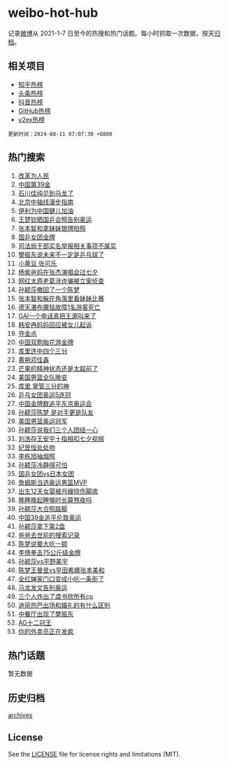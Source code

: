 # weibo-hot-hub

记录[微博](https://www.weibo.com)从 2021-1-7 日至今的热搜和热门话题。每小时抓取一次数据，按天[归档](archives)。

## 相关项目

- [知乎热榜](https://github.com/lonnyzhang423/zhihu-hot-hub)
- [头条热榜](https://github.com/lonnyzhang423/toutiao-hot-hub)
- [抖音热榜](https://github.com/lonnyzhang423/douyin-hot-hub)
- [GitHub热榜](https://github.com/lonnyzhang423/github-hot-hub)
- [v2ex热榜](https://github.com/lonnyzhang423/v2ex-hot-hub)


`更新时间：2024-08-11 07:07:30 +0800`

## 热门搜索

1. [改革为人民](https://m.weibo.cn/search?containerid=100103type%3D1%26t%3D10%26q%3D%23%E6%94%B9%E9%9D%A9%E4%B8%BA%E4%BA%BA%E6%B0%91%23&stream_entry_id=51&isnewpage=1&extparam=seat%3D1%26stream_entry_id%3D51%26c_type%3D51%26dgr%3D0%26cate%3D10103%26q%3D%2523%25E6%2594%25B9%25E9%259D%25A9%25E4%25B8%25BA%25E4%25BA%25BA%25E6%25B0%2591%2523%26pos%3D0%26filter_type%3Drealtimehot%26display_time%3D1723331249%26pre_seqid%3D172333124961701831358)
1. [中国第39金](https://m.weibo.cn/search?containerid=100103type%3D1%26t%3D10%26q%3D%E4%B8%AD%E5%9B%BD%E7%AC%AC39%E9%87%91&stream_entry_id=31&isnewpage=1&extparam=seat%3D1%26stream_entry_id%3D31%26band_rank%3D1%26dgr%3D0%26pos%3D0%26filter_type%3Drealtimehot%26c_type%3D31%26q%3D%25E4%25B8%25AD%25E5%259B%25BD%25E7%25AC%25AC39%25E9%2587%2591%26lcate%3D5001%26cate%3D5001%26realpos%3D1%26flag%3D2%26display_time%3D1723331249%26pre_seqid%3D172333124961701831358)
1. [石川佳纯见到马龙了](https://m.weibo.cn/search?containerid=100103type%3D1%26t%3D10%26q%3D%23%E7%9F%B3%E5%B7%9D%E4%BD%B3%E7%BA%AF%E8%A7%81%E5%88%B0%E9%A9%AC%E9%BE%99%E4%BA%86%23&stream_entry_id=31&isnewpage=1&extparam=seat%3D1%26stream_entry_id%3D31%26band_rank%3D2%26dgr%3D0%26pos%3D1%26filter_type%3Drealtimehot%26c_type%3D31%26q%3D%2523%25E7%259F%25B3%25E5%25B7%259D%25E4%25BD%25B3%25E7%25BA%25AF%25E8%25A7%2581%25E5%2588%25B0%25E9%25A9%25AC%25E9%25BE%2599%25E4%25BA%2586%2523%26lcate%3D5001%26cate%3D5001%26realpos%3D2%26flag%3D2%26display_time%3D1723331249%26pre_seqid%3D172333124961701831358)
1. [北京中轴线漫步指南](https://m.weibo.cn/search?containerid=100103type%3D1%26t%3D10%26q%3D%23%E5%8C%97%E4%BA%AC%E4%B8%AD%E8%BD%B4%E7%BA%BF%E6%BC%AB%E6%AD%A5%E6%8C%87%E5%8D%97%23&stream_entry_id=31&isnewpage=1&extparam=seat%3D1%26stream_entry_id%3D31%26band_rank%3D3%26dgr%3D0%26pos%3D2%26filter_type%3Drealtimehot%26c_type%3D31%26q%3D%2523%25E5%258C%2597%25E4%25BA%25AC%25E4%25B8%25AD%25E8%25BD%25B4%25E7%25BA%25BF%25E6%25BC%25AB%25E6%25AD%25A5%25E6%258C%2587%25E5%258D%2597%2523%26lcate%3D5001%26cate%3D5001%26realpos%3D3%26flag%3D0%26display_time%3D1723331249%26pre_seqid%3D172333124961701831358)
1. [伊利为中国健儿加油](https://m.weibo.cn/search?containerid=100103type%3D1%26t%3D10%26q%3D%23%E4%BC%8A%E5%88%A9%E4%B8%BA%E4%B8%AD%E5%9B%BD%E5%81%A5%E5%84%BF%E5%8A%A0%E6%B2%B9%23&stream_entry_id=31&isnewpage=1&extparam=seat%3D1%26stream_entry_id%3D31%26band_rank%3D4%26dgr%3D0%26is_ad_pos%3D1%26pos%3D3%26filter_type%3Drealtimehot%26c_type%3D31%26adid%3D250069%26cate%3D5001%26topic_ad%3D1%26q%3D%2523%25E4%25BC%258A%25E5%2588%25A9%25E4%25B8%25BA%25E4%25B8%25AD%25E5%259B%25BD%25E5%2581%25A5%25E5%2584%25BF%25E5%258A%25A0%25E6%25B2%25B9%2523%26lcate%3D5001%26display_time%3D1723331249%26pre_seqid%3D172333124961701831358)
1. [王楚钦晒国乒合照告别奥运](https://m.weibo.cn/search?containerid=100103type%3D1%26t%3D10%26q%3D%23%E7%8E%8B%E6%A5%9A%E9%92%A6%E6%99%92%E5%9B%BD%E4%B9%92%E5%90%88%E7%85%A7%E5%91%8A%E5%88%AB%E5%A5%A5%E8%BF%90%23&stream_entry_id=31&isnewpage=1&extparam=seat%3D1%26stream_entry_id%3D31%26band_rank%3D4%26dgr%3D0%26pos%3D4%26filter_type%3Drealtimehot%26c_type%3D31%26q%3D%2523%25E7%258E%258B%25E6%25A5%259A%25E9%2592%25A6%25E6%2599%2592%25E5%259B%25BD%25E4%25B9%2592%25E5%2590%2588%25E7%2585%25A7%25E5%2591%258A%25E5%2588%25AB%25E5%25A5%25A5%25E8%25BF%2590%2523%26lcate%3D5001%26cate%3D5001%26realpos%3D4%26flag%3D2%26display_time%3D1723331249%26pre_seqid%3D172333124961701831358)
1. [张本智和拿妹妹银牌拍照](https://m.weibo.cn/search?containerid=100103type%3D1%26t%3D10%26q%3D%23%E5%BC%A0%E6%9C%AC%E6%99%BA%E5%92%8C%E6%8B%BF%E5%A6%B9%E5%A6%B9%E9%93%B6%E7%89%8C%E6%8B%8D%E7%85%A7%23&stream_entry_id=31&isnewpage=1&extparam=seat%3D1%26stream_entry_id%3D31%26band_rank%3D5%26dgr%3D0%26pos%3D5%26filter_type%3Drealtimehot%26c_type%3D31%26q%3D%2523%25E5%25BC%25A0%25E6%259C%25AC%25E6%2599%25BA%25E5%2592%258C%25E6%258B%25BF%25E5%25A6%25B9%25E5%25A6%25B9%25E9%2593%25B6%25E7%2589%258C%25E6%258B%258D%25E7%2585%25A7%2523%26lcate%3D5001%26cate%3D5001%26realpos%3D5%26flag%3D1%26display_time%3D1723331249%26pre_seqid%3D172333124961701831358)
1. [国乒女团金牌](https://m.weibo.cn/search?containerid=100103type%3D1%26t%3D10%26q%3D%23%E5%9B%BD%E4%B9%92%E5%A5%B3%E5%9B%A2%E9%87%91%E7%89%8C%23&stream_entry_id=31&isnewpage=1&extparam=seat%3D1%26stream_entry_id%3D31%26band_rank%3D6%26dgr%3D0%26pos%3D6%26filter_type%3Drealtimehot%26c_type%3D31%26q%3D%2523%25E5%259B%25BD%25E4%25B9%2592%25E5%25A5%25B3%25E5%259B%25A2%25E9%2587%2591%25E7%2589%258C%2523%26lcate%3D5001%26cate%3D5001%26realpos%3D6%26flag%3D16%26display_time%3D1723331249%26pre_seqid%3D172333124961701831358)
1. [司法局干部实名举报相关事项不属实](https://m.weibo.cn/search?containerid=100103type%3D1%26t%3D10%26q%3D%23%E5%8F%B8%E6%B3%95%E5%B1%80%E5%B9%B2%E9%83%A8%E5%AE%9E%E5%90%8D%E4%B8%BE%E6%8A%A5%E7%9B%B8%E5%85%B3%E4%BA%8B%E9%A1%B9%E4%B8%8D%E5%B1%9E%E5%AE%9E%23&stream_entry_id=31&isnewpage=1&extparam=seat%3D1%26stream_entry_id%3D31%26band_rank%3D7%26dgr%3D0%26is_ad_pos%3D1%26pos%3D7%26filter_type%3Drealtimehot%26c_type%3D31%26lcate%3D5001%26adid%3D250007%26q%3D%2523%25E5%258F%25B8%25E6%25B3%2595%25E5%25B1%2580%25E5%25B9%25B2%25E9%2583%25A8%25E5%25AE%259E%25E5%2590%258D%25E4%25B8%25BE%25E6%258A%25A5%25E7%259B%25B8%25E5%2585%25B3%25E4%25BA%258B%25E9%25A1%25B9%25E4%25B8%258D%25E5%25B1%259E%25E5%25AE%259E%2523%26cate%3D5001%26display_time%3D1723331249%26pre_seqid%3D172333124961701831358)
1. [樊振东说未来不一定是乒乓球了](https://m.weibo.cn/search?containerid=100103type%3D1%26t%3D10%26q%3D%23%E6%A8%8A%E6%8C%AF%E4%B8%9C%E8%AF%B4%E6%9C%AA%E6%9D%A5%E4%B8%8D%E4%B8%80%E5%AE%9A%E6%98%AF%E4%B9%92%E4%B9%93%E7%90%83%E4%BA%86%23&stream_entry_id=31&isnewpage=1&extparam=seat%3D1%26stream_entry_id%3D31%26band_rank%3D7%26dgr%3D0%26pos%3D8%26filter_type%3Drealtimehot%26c_type%3D31%26q%3D%2523%25E6%25A8%258A%25E6%258C%25AF%25E4%25B8%259C%25E8%25AF%25B4%25E6%259C%25AA%25E6%259D%25A5%25E4%25B8%258D%25E4%25B8%2580%25E5%25AE%259A%25E6%2598%25AF%25E4%25B9%2592%25E4%25B9%2593%25E7%2590%2583%25E4%25BA%2586%2523%26lcate%3D5001%26cate%3D5001%26realpos%3D7%26flag%3D16%26display_time%3D1723331249%26pre_seqid%3D172333124961701831358)
1. [小黄豆 张可乐](https://m.weibo.cn/search?containerid=100103type%3D1%26t%3D10%26q%3D%E5%B0%8F%E9%BB%84%E8%B1%86+%E5%BC%A0%E5%8F%AF%E4%B9%90&stream_entry_id=31&isnewpage=1&extparam=seat%3D1%26stream_entry_id%3D31%26band_rank%3D8%26dgr%3D0%26pos%3D9%26filter_type%3Drealtimehot%26c_type%3D31%26q%3D%25E5%25B0%258F%25E9%25BB%2584%25E8%25B1%2586%2520%25E5%25BC%25A0%25E5%258F%25AF%25E4%25B9%2590%26lcate%3D5001%26cate%3D5001%26realpos%3D8%26flag%3D2%26display_time%3D1723331249%26pre_seqid%3D172333124961701831358)
1. [杨紫爸妈在张杰演唱会过七夕](https://m.weibo.cn/search?containerid=100103type%3D1%26t%3D10%26q%3D%23%E6%9D%A8%E7%B4%AB%E7%88%B8%E5%A6%88%E5%9C%A8%E5%BC%A0%E6%9D%B0%E6%BC%94%E5%94%B1%E4%BC%9A%E8%BF%87%E4%B8%83%E5%A4%95%23&stream_entry_id=31&isnewpage=1&extparam=seat%3D1%26stream_entry_id%3D31%26band_rank%3D9%26dgr%3D0%26pos%3D10%26filter_type%3Drealtimehot%26c_type%3D31%26q%3D%2523%25E6%259D%25A8%25E7%25B4%25AB%25E7%2588%25B8%25E5%25A6%2588%25E5%259C%25A8%25E5%25BC%25A0%25E6%259D%25B0%25E6%25BC%2594%25E5%2594%25B1%25E4%25BC%259A%25E8%25BF%2587%25E4%25B8%2583%25E5%25A4%2595%2523%26lcate%3D5001%26cate%3D5001%26realpos%3D9%26flag%3D2%26display_time%3D1723331249%26pre_seqid%3D172333124961701831358)
1. [网红太原老葛涉诈骗被立案侦查](https://m.weibo.cn/search?containerid=100103type%3D1%26t%3D10%26q%3D%23%E7%BD%91%E7%BA%A2%E5%A4%AA%E5%8E%9F%E8%80%81%E8%91%9B%E6%B6%89%E8%AF%88%E9%AA%97%E8%A2%AB%E7%AB%8B%E6%A1%88%E4%BE%A6%E6%9F%A5%23&stream_entry_id=31&isnewpage=1&extparam=seat%3D1%26stream_entry_id%3D31%26band_rank%3D10%26dgr%3D0%26pos%3D11%26filter_type%3Drealtimehot%26c_type%3D31%26q%3D%2523%25E7%25BD%2591%25E7%25BA%25A2%25E5%25A4%25AA%25E5%258E%259F%25E8%2580%2581%25E8%2591%259B%25E6%25B6%2589%25E8%25AF%2588%25E9%25AA%2597%25E8%25A2%25AB%25E7%25AB%258B%25E6%25A1%2588%25E4%25BE%25A6%25E6%259F%25A5%2523%26lcate%3D5001%26cate%3D5001%26realpos%3D10%26flag%3D0%26display_time%3D1723331249%26pre_seqid%3D172333124961701831358)
1. [孙颖莎撤回了一个陈梦](https://m.weibo.cn/search?containerid=100103type%3D1%26t%3D10%26q%3D%23%E5%AD%99%E9%A2%96%E8%8E%8E%E6%92%A4%E5%9B%9E%E4%BA%86%E4%B8%80%E4%B8%AA%E9%99%88%E6%A2%A6%23&stream_entry_id=31&isnewpage=1&extparam=seat%3D1%26stream_entry_id%3D31%26band_rank%3D11%26dgr%3D0%26pos%3D12%26filter_type%3Drealtimehot%26c_type%3D31%26q%3D%2523%25E5%25AD%2599%25E9%25A2%2596%25E8%258E%258E%25E6%2592%25A4%25E5%259B%259E%25E4%25BA%2586%25E4%25B8%2580%25E4%25B8%25AA%25E9%2599%2588%25E6%25A2%25A6%2523%26lcate%3D5001%26cate%3D5001%26realpos%3D11%26flag%3D2%26display_time%3D1723331249%26pre_seqid%3D172333124961701831358)
1. [张本智和躲在角落里看妹妹比赛](https://m.weibo.cn/search?containerid=100103type%3D1%26t%3D10%26q%3D%23%E5%BC%A0%E6%9C%AC%E6%99%BA%E5%92%8C%E8%BA%B2%E5%9C%A8%E8%A7%92%E8%90%BD%E9%87%8C%E7%9C%8B%E5%A6%B9%E5%A6%B9%E6%AF%94%E8%B5%9B%23&stream_entry_id=31&isnewpage=1&extparam=seat%3D1%26stream_entry_id%3D31%26band_rank%3D12%26dgr%3D0%26pos%3D13%26filter_type%3Drealtimehot%26c_type%3D31%26q%3D%2523%25E5%25BC%25A0%25E6%259C%25AC%25E6%2599%25BA%25E5%2592%258C%25E8%25BA%25B2%25E5%259C%25A8%25E8%25A7%2592%25E8%2590%25BD%25E9%2587%258C%25E7%259C%258B%25E5%25A6%25B9%25E5%25A6%25B9%25E6%25AF%2594%25E8%25B5%259B%2523%26lcate%3D5001%26cate%3D5001%26realpos%3D12%26flag%3D2%26display_time%3D1723331249%26pre_seqid%3D172333124961701831358)
1. [德天瀑布魔毯故障1名游客死亡](https://m.weibo.cn/search?containerid=100103type%3D1%26t%3D10%26q%3D%23%E5%BE%B7%E5%A4%A9%E7%80%91%E5%B8%83%E9%AD%94%E6%AF%AF%E6%95%85%E9%9A%9C1%E5%90%8D%E6%B8%B8%E5%AE%A2%E6%AD%BB%E4%BA%A1%23&stream_entry_id=31&isnewpage=1&extparam=seat%3D1%26stream_entry_id%3D31%26band_rank%3D13%26dgr%3D0%26pos%3D14%26filter_type%3Drealtimehot%26c_type%3D31%26q%3D%2523%25E5%25BE%25B7%25E5%25A4%25A9%25E7%2580%2591%25E5%25B8%2583%25E9%25AD%2594%25E6%25AF%25AF%25E6%2595%2585%25E9%259A%259C1%25E5%2590%258D%25E6%25B8%25B8%25E5%25AE%25A2%25E6%25AD%25BB%25E4%25BA%25A1%2523%26lcate%3D5001%26cate%3D5001%26realpos%3D13%26flag%3D0%26display_time%3D1723331249%26pre_seqid%3D172333124961701831358)
1. [GAI一个电话真把王源叫来了](https://m.weibo.cn/search?containerid=100103type%3D1%26t%3D10%26q%3D%23GAI%E4%B8%80%E4%B8%AA%E7%94%B5%E8%AF%9D%E7%9C%9F%E6%8A%8A%E7%8E%8B%E6%BA%90%E5%8F%AB%E6%9D%A5%E4%BA%86%23&stream_entry_id=31&isnewpage=1&extparam=seat%3D1%26stream_entry_id%3D31%26band_rank%3D14%26dgr%3D0%26pos%3D15%26filter_type%3Drealtimehot%26c_type%3D31%26q%3D%2523GAI%25E4%25B8%2580%25E4%25B8%25AA%25E7%2594%25B5%25E8%25AF%259D%25E7%259C%259F%25E6%258A%258A%25E7%258E%258B%25E6%25BA%2590%25E5%258F%25AB%25E6%259D%25A5%25E4%25BA%2586%2523%26lcate%3D5001%26cate%3D5001%26realpos%3D14%26flag%3D0%26display_time%3D1723331249%26pre_seqid%3D172333124961701831358)
1. [韩安冉妈妈回应被女儿起诉](https://m.weibo.cn/search?containerid=100103type%3D1%26t%3D10%26q%3D%23%E9%9F%A9%E5%AE%89%E5%86%89%E5%A6%88%E5%A6%88%E5%9B%9E%E5%BA%94%E8%A2%AB%E5%A5%B3%E5%84%BF%E8%B5%B7%E8%AF%89%23&stream_entry_id=31&isnewpage=1&extparam=seat%3D1%26stream_entry_id%3D31%26band_rank%3D15%26dgr%3D0%26pos%3D16%26filter_type%3Drealtimehot%26c_type%3D31%26q%3D%2523%25E9%259F%25A9%25E5%25AE%2589%25E5%2586%2589%25E5%25A6%2588%25E5%25A6%2588%25E5%259B%259E%25E5%25BA%2594%25E8%25A2%25AB%25E5%25A5%25B3%25E5%2584%25BF%25E8%25B5%25B7%25E8%25AF%2589%2523%26lcate%3D5001%26cate%3D5001%26realpos%3D15%26flag%3D0%26display_time%3D1723331249%26pre_seqid%3D172333124961701831358)
1. [夺金点](https://m.weibo.cn/search?containerid=100103type%3D1%26t%3D10%26q%3D%E5%A4%BA%E9%87%91%E7%82%B9&stream_entry_id=31&isnewpage=1&extparam=seat%3D1%26stream_entry_id%3D31%26band_rank%3D16%26dgr%3D0%26pos%3D17%26filter_type%3Drealtimehot%26c_type%3D31%26q%3D%25E5%25A4%25BA%25E9%2587%2591%25E7%2582%25B9%26lcate%3D5001%26cate%3D5001%26realpos%3D16%26flag%3D0%26display_time%3D1723331249%26pre_seqid%3D172333124961701831358)
1. [中国双胞胎花游金牌](https://m.weibo.cn/search?containerid=100103type%3D1%26t%3D10%26q%3D%23%E4%B8%AD%E5%9B%BD%E5%8F%8C%E8%83%9E%E8%83%8E%E8%8A%B1%E6%B8%B8%E9%87%91%E7%89%8C%23&stream_entry_id=31&isnewpage=1&extparam=seat%3D1%26stream_entry_id%3D31%26band_rank%3D17%26dgr%3D0%26pos%3D18%26filter_type%3Drealtimehot%26c_type%3D31%26q%3D%2523%25E4%25B8%25AD%25E5%259B%25BD%25E5%258F%258C%25E8%2583%259E%25E8%2583%258E%25E8%258A%25B1%25E6%25B8%25B8%25E9%2587%2591%25E7%2589%258C%2523%26lcate%3D5001%26cate%3D5001%26realpos%3D17%26flag%3D0%26display_time%3D1723331249%26pre_seqid%3D172333124961701831358)
1. [库里连中四个三分](https://m.weibo.cn/search?containerid=100103type%3D1%26t%3D10%26q%3D%E5%BA%93%E9%87%8C%E8%BF%9E%E4%B8%AD%E5%9B%9B%E4%B8%AA%E4%B8%89%E5%88%86&stream_entry_id=31&isnewpage=1&extparam=seat%3D1%26stream_entry_id%3D31%26band_rank%3D18%26dgr%3D0%26pos%3D19%26filter_type%3Drealtimehot%26c_type%3D31%26q%3D%25E5%25BA%2593%25E9%2587%258C%25E8%25BF%259E%25E4%25B8%25AD%25E5%259B%259B%25E4%25B8%25AA%25E4%25B8%2589%25E5%2588%2586%26lcate%3D5001%26cate%3D5001%26realpos%3D18%26flag%3D0%26display_time%3D1723331249%26pre_seqid%3D172333124961701831358)
1. [黄朔邓佳鑫](https://m.weibo.cn/search?containerid=100103type%3D1%26t%3D10%26q%3D%E9%BB%84%E6%9C%94%E9%82%93%E4%BD%B3%E9%91%AB&stream_entry_id=31&isnewpage=1&extparam=seat%3D1%26stream_entry_id%3D31%26band_rank%3D19%26dgr%3D0%26pos%3D20%26filter_type%3Drealtimehot%26c_type%3D31%26q%3D%25E9%25BB%2584%25E6%259C%2594%25E9%2582%2593%25E4%25BD%25B3%25E9%2591%25AB%26lcate%3D5001%26cate%3D5001%26realpos%3D19%26flag%3D0%26display_time%3D1723331249%26pre_seqid%3D172333124961701831358)
1. [芒果的精神状态还是太超前了](https://m.weibo.cn/search?containerid=100103type%3D1%26t%3D10%26q%3D%E8%8A%92%E6%9E%9C%E7%9A%84%E7%B2%BE%E7%A5%9E%E7%8A%B6%E6%80%81%E8%BF%98%E6%98%AF%E5%A4%AA%E8%B6%85%E5%89%8D%E4%BA%86&stream_entry_id=31&isnewpage=1&extparam=seat%3D1%26stream_entry_id%3D31%26band_rank%3D20%26dgr%3D0%26pos%3D21%26filter_type%3Drealtimehot%26c_type%3D31%26q%3D%25E8%258A%2592%25E6%259E%259C%25E7%259A%2584%25E7%25B2%25BE%25E7%25A5%259E%25E7%258A%25B6%25E6%2580%2581%25E8%25BF%2598%25E6%2598%25AF%25E5%25A4%25AA%25E8%25B6%2585%25E5%2589%258D%25E4%25BA%2586%26lcate%3D5001%26cate%3D5001%26realpos%3D20%26flag%3D0%26display_time%3D1723331249%26pre_seqid%3D172333124961701831358)
1. [美国男篮全队晚安](https://m.weibo.cn/search?containerid=100103type%3D1%26t%3D10%26q%3D%23%E7%BE%8E%E5%9B%BD%E7%94%B7%E7%AF%AE%E5%85%A8%E9%98%9F%E6%99%9A%E5%AE%89%23&stream_entry_id=31&isnewpage=1&extparam=seat%3D1%26stream_entry_id%3D31%26band_rank%3D21%26dgr%3D0%26pos%3D22%26filter_type%3Drealtimehot%26c_type%3D31%26q%3D%2523%25E7%25BE%258E%25E5%259B%25BD%25E7%2594%25B7%25E7%25AF%25AE%25E5%2585%25A8%25E9%2598%259F%25E6%2599%259A%25E5%25AE%2589%2523%26lcate%3D5001%26cate%3D5001%26realpos%3D21%26flag%3D1%26display_time%3D1723331249%26pre_seqid%3D172333124961701831358)
1. [库里 掌管三分的神](https://m.weibo.cn/search?containerid=100103type%3D1%26t%3D10%26q%3D%E5%BA%93%E9%87%8C+%E6%8E%8C%E7%AE%A1%E4%B8%89%E5%88%86%E7%9A%84%E7%A5%9E&stream_entry_id=31&isnewpage=1&extparam=seat%3D1%26stream_entry_id%3D31%26band_rank%3D22%26dgr%3D0%26pos%3D23%26filter_type%3Drealtimehot%26c_type%3D31%26q%3D%25E5%25BA%2593%25E9%2587%258C%2520%25E6%258E%258C%25E7%25AE%25A1%25E4%25B8%2589%25E5%2588%2586%25E7%259A%2584%25E7%25A5%259E%26lcate%3D5001%26cate%3D5001%26realpos%3D22%26flag%3D0%26display_time%3D1723331249%26pre_seqid%3D172333124961701831358)
1. [乒乓女团奥运5连冠](https://m.weibo.cn/search?containerid=100103type%3D1%26t%3D10%26q%3D%23%E4%B9%92%E4%B9%93%E5%A5%B3%E5%9B%A2%E5%A5%A5%E8%BF%905%E8%BF%9E%E5%86%A0%23&stream_entry_id=31&isnewpage=1&extparam=seat%3D1%26stream_entry_id%3D31%26band_rank%3D23%26dgr%3D0%26pos%3D24%26filter_type%3Drealtimehot%26c_type%3D31%26q%3D%2523%25E4%25B9%2592%25E4%25B9%2593%25E5%25A5%25B3%25E5%259B%25A2%25E5%25A5%25A5%25E8%25BF%25905%25E8%25BF%259E%25E5%2586%25A0%2523%26lcate%3D5001%26cate%3D5001%26realpos%3D23%26flag%3D0%26display_time%3D1723331249%26pre_seqid%3D172333124961701831358)
1. [中国金牌数追平东京奥运会](https://m.weibo.cn/search?containerid=100103type%3D1%26t%3D10%26q%3D%23%E4%B8%AD%E5%9B%BD%E9%87%91%E7%89%8C%E6%95%B0%E8%BF%BD%E5%B9%B3%E4%B8%9C%E4%BA%AC%E5%A5%A5%E8%BF%90%E4%BC%9A%23&stream_entry_id=31&isnewpage=1&extparam=seat%3D1%26stream_entry_id%3D31%26band_rank%3D24%26dgr%3D0%26pos%3D25%26filter_type%3Drealtimehot%26c_type%3D31%26q%3D%2523%25E4%25B8%25AD%25E5%259B%25BD%25E9%2587%2591%25E7%2589%258C%25E6%2595%25B0%25E8%25BF%25BD%25E5%25B9%25B3%25E4%25B8%259C%25E4%25BA%25AC%25E5%25A5%25A5%25E8%25BF%2590%25E4%25BC%259A%2523%26lcate%3D5001%26cate%3D5001%26realpos%3D24%26flag%3D0%26display_time%3D1723331249%26pre_seqid%3D172333124961701831358)
1. [孙颖莎陈梦 是对手更是队友](https://m.weibo.cn/search?containerid=100103type%3D1%26t%3D10%26q%3D%E5%AD%99%E9%A2%96%E8%8E%8E%E9%99%88%E6%A2%A6+%E6%98%AF%E5%AF%B9%E6%89%8B%E6%9B%B4%E6%98%AF%E9%98%9F%E5%8F%8B&stream_entry_id=31&isnewpage=1&extparam=seat%3D1%26stream_entry_id%3D31%26band_rank%3D25%26dgr%3D0%26pos%3D26%26filter_type%3Drealtimehot%26c_type%3D31%26q%3D%25E5%25AD%2599%25E9%25A2%2596%25E8%258E%258E%25E9%2599%2588%25E6%25A2%25A6%2520%25E6%2598%25AF%25E5%25AF%25B9%25E6%2589%258B%25E6%259B%25B4%25E6%2598%25AF%25E9%2598%259F%25E5%258F%258B%26lcate%3D5001%26cate%3D5001%26realpos%3D25%26flag%3D0%26display_time%3D1723331249%26pre_seqid%3D172333124961701831358)
1. [美国男篮奥运冠军](https://m.weibo.cn/search?containerid=100103type%3D1%26t%3D10%26q%3D%23%E7%BE%8E%E5%9B%BD%E7%94%B7%E7%AF%AE%E5%A5%A5%E8%BF%90%E5%86%A0%E5%86%9B%23&stream_entry_id=31&isnewpage=1&extparam=seat%3D1%26stream_entry_id%3D31%26band_rank%3D26%26dgr%3D0%26pos%3D27%26filter_type%3Drealtimehot%26c_type%3D31%26q%3D%2523%25E7%25BE%258E%25E5%259B%25BD%25E7%2594%25B7%25E7%25AF%25AE%25E5%25A5%25A5%25E8%25BF%2590%25E5%2586%25A0%25E5%2586%259B%2523%26lcate%3D5001%26cate%3D5001%26realpos%3D26%26flag%3D1%26display_time%3D1723331249%26pre_seqid%3D172333124961701831358)
1. [孙颖莎说我们三个人团结一心](https://m.weibo.cn/search?containerid=100103type%3D1%26t%3D10%26q%3D%23%E5%AD%99%E9%A2%96%E8%8E%8E%E8%AF%B4%E6%88%91%E4%BB%AC%E4%B8%89%E4%B8%AA%E4%BA%BA%E5%9B%A2%E7%BB%93%E4%B8%80%E5%BF%83%23&stream_entry_id=31&isnewpage=1&extparam=seat%3D1%26stream_entry_id%3D31%26band_rank%3D27%26dgr%3D0%26pos%3D28%26filter_type%3Drealtimehot%26c_type%3D31%26q%3D%2523%25E5%25AD%2599%25E9%25A2%2596%25E8%258E%258E%25E8%25AF%25B4%25E6%2588%2591%25E4%25BB%25AC%25E4%25B8%2589%25E4%25B8%25AA%25E4%25BA%25BA%25E5%259B%25A2%25E7%25BB%2593%25E4%25B8%2580%25E5%25BF%2583%2523%26lcate%3D5001%26cate%3D5001%26realpos%3D27%26flag%3D0%26display_time%3D1723331249%26pre_seqid%3D172333124961701831358)
1. [刘浩存王安宇十指相扣七夕视频](https://m.weibo.cn/search?containerid=100103type%3D1%26t%3D10%26q%3D%23%E5%88%98%E6%B5%A9%E5%AD%98%E7%8E%8B%E5%AE%89%E5%AE%87%E5%8D%81%E6%8C%87%E7%9B%B8%E6%89%A3%E4%B8%83%E5%A4%95%E8%A7%86%E9%A2%91%23&stream_entry_id=31&isnewpage=1&extparam=seat%3D1%26stream_entry_id%3D31%26band_rank%3D28%26dgr%3D0%26pos%3D29%26filter_type%3Drealtimehot%26c_type%3D31%26q%3D%2523%25E5%2588%2598%25E6%25B5%25A9%25E5%25AD%2598%25E7%258E%258B%25E5%25AE%2589%25E5%25AE%2587%25E5%258D%2581%25E6%258C%2587%25E7%259B%25B8%25E6%2589%25A3%25E4%25B8%2583%25E5%25A4%2595%25E8%25A7%2586%25E9%25A2%2591%2523%26lcate%3D5001%26cate%3D5001%26realpos%3D28%26flag%3D1%26display_time%3D1723331249%26pre_seqid%3D172333124961701831358)
1. [纪昱恒处处吻](https://m.weibo.cn/search?containerid=100103type%3D1%26t%3D10%26q%3D%E7%BA%AA%E6%98%B1%E6%81%92%E5%A4%84%E5%A4%84%E5%90%BB&stream_entry_id=31&isnewpage=1&extparam=seat%3D1%26stream_entry_id%3D31%26band_rank%3D29%26dgr%3D0%26pos%3D30%26filter_type%3Drealtimehot%26c_type%3D31%26q%3D%25E7%25BA%25AA%25E6%2598%25B1%25E6%2581%2592%25E5%25A4%2584%25E5%25A4%2584%25E5%2590%25BB%26lcate%3D5001%26cate%3D5001%26realpos%3D29%26flag%3D0%26display_time%3D1723331249%26pre_seqid%3D172333124961701831358)
1. [李栋旭抽烟照](https://m.weibo.cn/search?containerid=100103type%3D1%26t%3D10%26q%3D%23%E6%9D%8E%E6%A0%8B%E6%97%AD%E6%8A%BD%E7%83%9F%E7%85%A7%23&stream_entry_id=31&isnewpage=1&extparam=seat%3D1%26stream_entry_id%3D31%26band_rank%3D30%26dgr%3D0%26pos%3D31%26filter_type%3Drealtimehot%26c_type%3D31%26q%3D%2523%25E6%259D%258E%25E6%25A0%258B%25E6%2597%25AD%25E6%258A%25BD%25E7%2583%259F%25E7%2585%25A7%2523%26lcate%3D5001%26cate%3D5001%26realpos%3D30%26flag%3D0%26display_time%3D1723331249%26pre_seqid%3D172333124961701831358)
1. [孙颖莎冷静得可怕](https://m.weibo.cn/search?containerid=100103type%3D1%26t%3D10%26q%3D%23%E5%AD%99%E9%A2%96%E8%8E%8E%E5%86%B7%E9%9D%99%E5%BE%97%E5%8F%AF%E6%80%95%23&stream_entry_id=31&isnewpage=1&extparam=seat%3D1%26stream_entry_id%3D31%26band_rank%3D31%26dgr%3D0%26pos%3D32%26filter_type%3Drealtimehot%26c_type%3D31%26q%3D%2523%25E5%25AD%2599%25E9%25A2%2596%25E8%258E%258E%25E5%2586%25B7%25E9%259D%2599%25E5%25BE%2597%25E5%258F%25AF%25E6%2580%2595%2523%26lcate%3D5001%26cate%3D5001%26realpos%3D31%26flag%3D0%26display_time%3D1723331249%26pre_seqid%3D172333124961701831358)
1. [国乒女团vs日本女团](https://m.weibo.cn/search?containerid=100103type%3D1%26t%3D10%26q%3D%23%E5%9B%BD%E4%B9%92%E5%A5%B3%E5%9B%A2vs%E6%97%A5%E6%9C%AC%E5%A5%B3%E5%9B%A2%23&stream_entry_id=31&isnewpage=1&extparam=seat%3D1%26stream_entry_id%3D31%26band_rank%3D32%26dgr%3D0%26pos%3D33%26filter_type%3Drealtimehot%26c_type%3D31%26q%3D%2523%25E5%259B%25BD%25E4%25B9%2592%25E5%25A5%25B3%25E5%259B%25A2vs%25E6%2597%25A5%25E6%259C%25AC%25E5%25A5%25B3%25E5%259B%25A2%2523%26lcate%3D5001%26cate%3D5001%26realpos%3D32%26flag%3D0%26display_time%3D1723331249%26pre_seqid%3D172333124961701831358)
1. [詹姆斯当选奥运男篮MVP](https://m.weibo.cn/search?containerid=100103type%3D1%26t%3D10%26q%3D%E8%A9%B9%E5%A7%86%E6%96%AF%E5%BD%93%E9%80%89%E5%A5%A5%E8%BF%90%E7%94%B7%E7%AF%AEMVP&stream_entry_id=31&isnewpage=1&extparam=seat%3D1%26stream_entry_id%3D31%26band_rank%3D33%26dgr%3D0%26pos%3D34%26filter_type%3Drealtimehot%26c_type%3D31%26q%3D%25E8%25A9%25B9%25E5%25A7%2586%25E6%2596%25AF%25E5%25BD%2593%25E9%2580%2589%25E5%25A5%25A5%25E8%25BF%2590%25E7%2594%25B7%25E7%25AF%25AEMVP%26lcate%3D5001%26cate%3D5001%26realpos%3D33%26flag%3D1%26display_time%3D1723331249%26pre_seqid%3D172333124961701831358)
1. [出生12天女婴被月嫂挠伤脚底](https://m.weibo.cn/search?containerid=100103type%3D1%26t%3D10%26q%3D%23%E5%87%BA%E7%94%9F12%E5%A4%A9%E5%A5%B3%E5%A9%B4%E8%A2%AB%E6%9C%88%E5%AB%82%E6%8C%A0%E4%BC%A4%E8%84%9A%E5%BA%95%23&stream_entry_id=31&isnewpage=1&extparam=seat%3D1%26stream_entry_id%3D31%26band_rank%3D34%26dgr%3D0%26pos%3D35%26filter_type%3Drealtimehot%26c_type%3D31%26q%3D%2523%25E5%2587%25BA%25E7%2594%259F12%25E5%25A4%25A9%25E5%25A5%25B3%25E5%25A9%25B4%25E8%25A2%25AB%25E6%259C%2588%25E5%25AB%2582%25E6%258C%25A0%25E4%25BC%25A4%25E8%2584%259A%25E5%25BA%2595%2523%26lcate%3D5001%26cate%3D5001%26realpos%3D34%26flag%3D0%26display_time%3D1723331249%26pre_seqid%3D172333124961701831358)
1. [晚睡晚起睡够时长算熬夜吗](https://m.weibo.cn/search?containerid=100103type%3D1%26t%3D10%26q%3D%23%E6%99%9A%E7%9D%A1%E6%99%9A%E8%B5%B7%E7%9D%A1%E5%A4%9F%E6%97%B6%E9%95%BF%E7%AE%97%E7%86%AC%E5%A4%9C%E5%90%97%23&stream_entry_id=31&isnewpage=1&extparam=seat%3D1%26stream_entry_id%3D31%26band_rank%3D35%26dgr%3D0%26pos%3D36%26filter_type%3Drealtimehot%26c_type%3D31%26q%3D%2523%25E6%2599%259A%25E7%259D%25A1%25E6%2599%259A%25E8%25B5%25B7%25E7%259D%25A1%25E5%25A4%259F%25E6%2597%25B6%25E9%2595%25BF%25E7%25AE%2597%25E7%2586%25AC%25E5%25A4%259C%25E5%2590%2597%2523%26lcate%3D5001%26cate%3D5001%26realpos%3D35%26flag%3D0%26display_time%3D1723331249%26pre_seqid%3D172333124961701831358)
1. [孙颖莎大合照踮脚](https://m.weibo.cn/search?containerid=100103type%3D1%26t%3D10%26q%3D%23%E5%AD%99%E9%A2%96%E8%8E%8E%E5%A4%A7%E5%90%88%E7%85%A7%E8%B8%AE%E8%84%9A%23&stream_entry_id=31&isnewpage=1&extparam=seat%3D1%26stream_entry_id%3D31%26band_rank%3D36%26dgr%3D0%26pos%3D37%26filter_type%3Drealtimehot%26c_type%3D31%26q%3D%2523%25E5%25AD%2599%25E9%25A2%2596%25E8%258E%258E%25E5%25A4%25A7%25E5%2590%2588%25E7%2585%25A7%25E8%25B8%25AE%25E8%2584%259A%2523%26lcate%3D5001%26cate%3D5001%26realpos%3D36%26flag%3D1%26display_time%3D1723331249%26pre_seqid%3D172333124961701831358)
1. [中国39金追平伦敦奥运](https://m.weibo.cn/search?containerid=100103type%3D1%26t%3D10%26q%3D%23%E4%B8%AD%E5%9B%BD39%E9%87%91%E8%BF%BD%E5%B9%B3%E4%BC%A6%E6%95%A6%E5%A5%A5%E8%BF%90%23&stream_entry_id=31&isnewpage=1&extparam=seat%3D1%26stream_entry_id%3D31%26band_rank%3D37%26dgr%3D0%26pos%3D38%26filter_type%3Drealtimehot%26c_type%3D31%26q%3D%2523%25E4%25B8%25AD%25E5%259B%25BD39%25E9%2587%2591%25E8%25BF%25BD%25E5%25B9%25B3%25E4%25BC%25A6%25E6%2595%25A6%25E5%25A5%25A5%25E8%25BF%2590%2523%26lcate%3D5001%26cate%3D5001%26realpos%3D37%26flag%3D1%26display_time%3D1723331249%26pre_seqid%3D172333124961701831358)
1. [孙颖莎拿下第2盘](https://m.weibo.cn/search?containerid=100103type%3D1%26t%3D10%26q%3D%23%E5%AD%99%E9%A2%96%E8%8E%8E%E6%8B%BF%E4%B8%8B%E7%AC%AC2%E7%9B%98%23&stream_entry_id=31&isnewpage=1&extparam=seat%3D1%26stream_entry_id%3D31%26band_rank%3D38%26dgr%3D0%26pos%3D39%26filter_type%3Drealtimehot%26c_type%3D31%26q%3D%2523%25E5%25AD%2599%25E9%25A2%2596%25E8%258E%258E%25E6%258B%25BF%25E4%25B8%258B%25E7%25AC%25AC2%25E7%259B%2598%2523%26lcate%3D5001%26cate%3D5001%26realpos%3D38%26flag%3D0%26display_time%3D1723331249%26pre_seqid%3D172333124961701831358)
1. [爸爸去世前的搜索记录](https://m.weibo.cn/search?containerid=100103type%3D1%26t%3D10%26q%3D%E7%88%B8%E7%88%B8%E5%8E%BB%E4%B8%96%E5%89%8D%E7%9A%84%E6%90%9C%E7%B4%A2%E8%AE%B0%E5%BD%95&stream_entry_id=31&isnewpage=1&extparam=seat%3D1%26stream_entry_id%3D31%26band_rank%3D39%26dgr%3D0%26pos%3D40%26filter_type%3Drealtimehot%26c_type%3D31%26q%3D%25E7%2588%25B8%25E7%2588%25B8%25E5%258E%25BB%25E4%25B8%2596%25E5%2589%258D%25E7%259A%2584%25E6%2590%259C%25E7%25B4%25A2%25E8%25AE%25B0%25E5%25BD%2595%26lcate%3D5001%26cate%3D5001%26realpos%3D39%26flag%3D0%26display_time%3D1723331249%26pre_seqid%3D172333124961701831358)
1. [陈梦说要大吃一顿](https://m.weibo.cn/search?containerid=100103type%3D1%26t%3D10%26q%3D%E9%99%88%E6%A2%A6%E8%AF%B4%E8%A6%81%E5%A4%A7%E5%90%83%E4%B8%80%E9%A1%BF&stream_entry_id=31&isnewpage=1&extparam=seat%3D1%26stream_entry_id%3D31%26band_rank%3D40%26dgr%3D0%26pos%3D41%26filter_type%3Drealtimehot%26c_type%3D31%26q%3D%25E9%2599%2588%25E6%25A2%25A6%25E8%25AF%25B4%25E8%25A6%2581%25E5%25A4%25A7%25E5%2590%2583%25E4%25B8%2580%25E9%25A1%25BF%26lcate%3D5001%26cate%3D5001%26realpos%3D40%26flag%3D0%26display_time%3D1723331249%26pre_seqid%3D172333124961701831358)
1. [李倩拳击75公斤级金牌](https://m.weibo.cn/search?containerid=100103type%3D1%26t%3D10%26q%3D%23%E6%9D%8E%E5%80%A9%E6%8B%B3%E5%87%BB75%E5%85%AC%E6%96%A4%E7%BA%A7%E9%87%91%E7%89%8C%23&stream_entry_id=31&isnewpage=1&extparam=seat%3D1%26stream_entry_id%3D31%26band_rank%3D41%26dgr%3D0%26pos%3D42%26filter_type%3Drealtimehot%26c_type%3D31%26q%3D%2523%25E6%259D%258E%25E5%2580%25A9%25E6%258B%25B3%25E5%2587%25BB75%25E5%2585%25AC%25E6%2596%25A4%25E7%25BA%25A7%25E9%2587%2591%25E7%2589%258C%2523%26lcate%3D5001%26cate%3D5001%26realpos%3D41%26flag%3D0%26display_time%3D1723331249%26pre_seqid%3D172333124961701831358)
1. [孙颖莎vs平野美宇](https://m.weibo.cn/search?containerid=100103type%3D1%26t%3D10%26q%3D%23%E5%AD%99%E9%A2%96%E8%8E%8Evs%E5%B9%B3%E9%87%8E%E7%BE%8E%E5%AE%87%23&stream_entry_id=31&isnewpage=1&extparam=seat%3D1%26stream_entry_id%3D31%26band_rank%3D42%26dgr%3D0%26pos%3D43%26filter_type%3Drealtimehot%26c_type%3D31%26q%3D%2523%25E5%25AD%2599%25E9%25A2%2596%25E8%258E%258Evs%25E5%25B9%25B3%25E9%2587%258E%25E7%25BE%258E%25E5%25AE%2587%2523%26lcate%3D5001%26cate%3D5001%26realpos%3D42%26flag%3D0%26display_time%3D1723331249%26pre_seqid%3D172333124961701831358)
1. [陈梦王曼昱vs早田希娜张本美和](https://m.weibo.cn/search?containerid=100103type%3D1%26t%3D10%26q%3D%23%E9%99%88%E6%A2%A6%E7%8E%8B%E6%9B%BC%E6%98%B1vs%E6%97%A9%E7%94%B0%E5%B8%8C%E5%A8%9C%E5%BC%A0%E6%9C%AC%E7%BE%8E%E5%92%8C%23&stream_entry_id=31&isnewpage=1&extparam=seat%3D1%26stream_entry_id%3D31%26band_rank%3D43%26dgr%3D0%26pos%3D44%26filter_type%3Drealtimehot%26c_type%3D31%26q%3D%2523%25E9%2599%2588%25E6%25A2%25A6%25E7%258E%258B%25E6%259B%25BC%25E6%2598%25B1vs%25E6%2597%25A9%25E7%2594%25B0%25E5%25B8%258C%25E5%25A8%259C%25E5%25BC%25A0%25E6%259C%25AC%25E7%25BE%258E%25E5%2592%258C%2523%26lcate%3D5001%26cate%3D5001%26realpos%3D43%26flag%3D0%26display_time%3D1723331249%26pre_seqid%3D172333124961701831358)
1. [全红婵家门口变成小吃一条街了](https://m.weibo.cn/search?containerid=100103type%3D1%26t%3D10%26q%3D%23%E5%85%A8%E7%BA%A2%E5%A9%B5%E5%AE%B6%E9%97%A8%E5%8F%A3%E5%8F%98%E6%88%90%E5%B0%8F%E5%90%83%E4%B8%80%E6%9D%A1%E8%A1%97%E4%BA%86%23&stream_entry_id=31&isnewpage=1&extparam=seat%3D1%26stream_entry_id%3D31%26band_rank%3D44%26dgr%3D0%26pos%3D45%26filter_type%3Drealtimehot%26c_type%3D31%26q%3D%2523%25E5%2585%25A8%25E7%25BA%25A2%25E5%25A9%25B5%25E5%25AE%25B6%25E9%2597%25A8%25E5%258F%25A3%25E5%258F%2598%25E6%2588%2590%25E5%25B0%258F%25E5%2590%2583%25E4%25B8%2580%25E6%259D%25A1%25E8%25A1%2597%25E4%25BA%2586%2523%26lcate%3D5001%26cate%3D5001%26realpos%3D44%26flag%3D1%26display_time%3D1723331249%26pre_seqid%3D172333124961701831358)
1. [马龙发文告别奥运](https://m.weibo.cn/search?containerid=100103type%3D1%26t%3D10%26q%3D%23%E9%A9%AC%E9%BE%99%E5%8F%91%E6%96%87%E5%91%8A%E5%88%AB%E5%A5%A5%E8%BF%90%23&stream_entry_id=31&isnewpage=1&extparam=seat%3D1%26stream_entry_id%3D31%26band_rank%3D45%26dgr%3D0%26pos%3D46%26filter_type%3Drealtimehot%26c_type%3D31%26q%3D%2523%25E9%25A9%25AC%25E9%25BE%2599%25E5%258F%2591%25E6%2596%2587%25E5%2591%258A%25E5%2588%25AB%25E5%25A5%25A5%25E8%25BF%2590%2523%26lcate%3D5001%26cate%3D5001%26realpos%3D45%26flag%3D0%26display_time%3D1723331249%26pre_seqid%3D172333124961701831358)
1. [三个人炸出了虞书欣所有cp](https://m.weibo.cn/search?containerid=100103type%3D1%26t%3D10%26q%3D%E4%B8%89%E4%B8%AA%E4%BA%BA%E7%82%B8%E5%87%BA%E4%BA%86%E8%99%9E%E4%B9%A6%E6%AC%A3%E6%89%80%E6%9C%89cp&stream_entry_id=31&isnewpage=1&extparam=seat%3D1%26stream_entry_id%3D31%26band_rank%3D46%26dgr%3D0%26pos%3D47%26filter_type%3Drealtimehot%26c_type%3D31%26q%3D%25E4%25B8%2589%25E4%25B8%25AA%25E4%25BA%25BA%25E7%2582%25B8%25E5%2587%25BA%25E4%25BA%2586%25E8%2599%259E%25E4%25B9%25A6%25E6%25AC%25A3%25E6%2589%2580%25E6%259C%2589cp%26lcate%3D5001%26cate%3D5001%26realpos%3D46%26flag%3D1%26display_time%3D1723331249%26pre_seqid%3D172333124961701831358)
1. [迪丽热巴出场和婚礼的有什么区别](https://m.weibo.cn/search?containerid=100103type%3D1%26t%3D10%26q%3D%23%E8%BF%AA%E4%B8%BD%E7%83%AD%E5%B7%B4%E5%87%BA%E5%9C%BA%E5%92%8C%E5%A9%9A%E7%A4%BC%E7%9A%84%E6%9C%89%E4%BB%80%E4%B9%88%E5%8C%BA%E5%88%AB%23&stream_entry_id=31&isnewpage=1&extparam=seat%3D1%26stream_entry_id%3D31%26band_rank%3D47%26dgr%3D0%26pos%3D48%26filter_type%3Drealtimehot%26c_type%3D31%26q%3D%2523%25E8%25BF%25AA%25E4%25B8%25BD%25E7%2583%25AD%25E5%25B7%25B4%25E5%2587%25BA%25E5%259C%25BA%25E5%2592%258C%25E5%25A9%259A%25E7%25A4%25BC%25E7%259A%2584%25E6%259C%2589%25E4%25BB%2580%25E4%25B9%2588%25E5%258C%25BA%25E5%2588%25AB%2523%26lcate%3D5001%26cate%3D5001%26realpos%3D47%26flag%3D0%26display_time%3D1723331249%26pre_seqid%3D172333124961701831358)
1. [中餐厅出现了樊振东](https://m.weibo.cn/search?containerid=100103type%3D1%26t%3D10%26q%3D%E4%B8%AD%E9%A4%90%E5%8E%85%E5%87%BA%E7%8E%B0%E4%BA%86%E6%A8%8A%E6%8C%AF%E4%B8%9C&stream_entry_id=31&isnewpage=1&extparam=seat%3D1%26stream_entry_id%3D31%26band_rank%3D48%26dgr%3D0%26pos%3D49%26filter_type%3Drealtimehot%26c_type%3D31%26q%3D%25E4%25B8%25AD%25E9%25A4%2590%25E5%258E%2585%25E5%2587%25BA%25E7%258E%25B0%25E4%25BA%2586%25E6%25A8%258A%25E6%258C%25AF%25E4%25B8%259C%26lcate%3D5001%26cate%3D5001%26realpos%3D48%26flag%3D0%26display_time%3D1723331249%26pre_seqid%3D172333124961701831358)
1. [AG十二冠王](https://m.weibo.cn/search?containerid=100103type%3D1%26t%3D10%26q%3D%23AG%E5%8D%81%E4%BA%8C%E5%86%A0%E7%8E%8B%23&stream_entry_id=31&isnewpage=1&extparam=seat%3D1%26stream_entry_id%3D31%26band_rank%3D49%26dgr%3D0%26pos%3D50%26filter_type%3Drealtimehot%26c_type%3D31%26q%3D%2523AG%25E5%258D%2581%25E4%25BA%258C%25E5%2586%25A0%25E7%258E%258B%2523%26lcate%3D5001%26cate%3D5001%26realpos%3D49%26flag%3D0%26display_time%3D1723331249%26pre_seqid%3D172333124961701831358)
1. [你的外卖员正在发疯](https://m.weibo.cn/search?containerid=100103type%3D1%26t%3D10%26q%3D%E4%BD%A0%E7%9A%84%E5%A4%96%E5%8D%96%E5%91%98%E6%AD%A3%E5%9C%A8%E5%8F%91%E7%96%AF&stream_entry_id=31&isnewpage=1&extparam=seat%3D1%26stream_entry_id%3D31%26band_rank%3D50%26dgr%3D0%26pos%3D51%26filter_type%3Drealtimehot%26c_type%3D31%26q%3D%25E4%25BD%25A0%25E7%259A%2584%25E5%25A4%2596%25E5%258D%2596%25E5%2591%2598%25E6%25AD%25A3%25E5%259C%25A8%25E5%258F%2591%25E7%2596%25AF%26lcate%3D5001%26cate%3D5001%26realpos%3D50%26flag%3D1%26display_time%3D1723331249%26pre_seqid%3D172333124961701831358)

## 热门话题

暂无数据

## 历史归档

[archives](archives)

## License

See the [LICENSE](LICENSE) file for license rights and limitations (MIT).

